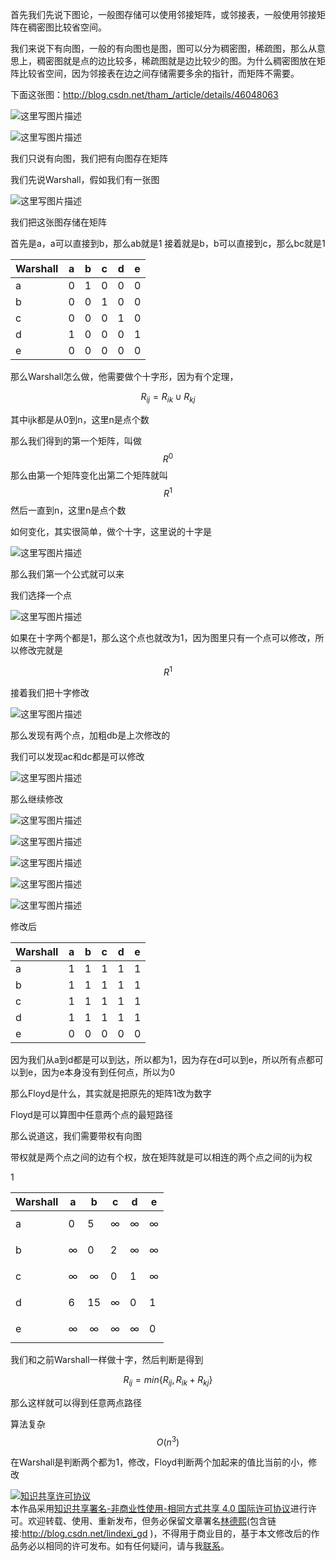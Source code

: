首先我们先说下图论，一般图存储可以使用邻接矩阵，或邻接表，一般使用邻接矩阵在稠密图比较省空间。

<!--more-->

<div id="toc"></div>

我们来说下有向图，一般的有向图也是图，图可以分为稠密图，稀疏图，那么从意思上，稠密图就是点的边比较多，稀疏图就是边比较少的图。为什么稠密图放在矩阵比较省空间，因为邻接表在边之间存储需要多余的指针，而矩阵不需要。

下面这张图：http://blog.csdn.net/tham_/article/details/46048063

![这里写图片描述](http://images.cnitblog.com/i/552798/201404/301440099397248.jpg)

![这里写图片描述](http://images.cnitblog.com/i/552798/201404/301440568453610.jpg)

我们只说有向图，我们把有向图存在矩阵

我们先说Warshall，假如我们有一张图

![这里写图片描述](http://img.blog.csdn.net/20160615163653650)

我们把这张图存储在矩阵

首先是a，a可以直接到b，那么ab就是1
接着就是b，b可以直接到c，那么bc就是1

| Warshall |a|b|c|d|e|
|--|--|--|--|--|--|
|a|0|1|0|0|0|
|b|0|0|1|0|0|
|c|0|0|0|1|0|
|d|1|0|0|0|1|
|e|0|0|0|0|0|

那么Warshall怎么做，他需要做个十字形，因为有个定理，

$$ R_{ij} = R_{ik} \cup R_{kj}   $$

其中ijk都是从0到n，这里n是点个数

那么我们得到的第一个矩阵，叫做$$ R^0 $$
那么由第一个矩阵变化出第二个矩阵就叫$$ R^1 $$
然后一直到n，这里n是点个数

如何变化，其实很简单，做个十字，这里说的十字是

![这里写图片描述](http://img.blog.csdn.net/20160615163704212)

那么我们第一个公式就可以来

我们选择一个点

![这里写图片描述](http://img.blog.csdn.net/20160615163712765)

如果在十字两个都是1，那么这个点也就改为1，因为图里只有一个点可以修改，所以修改完就是

$$R^1$$

接着我们把十字修改

![这里写图片描述](http://img.blog.csdn.net/20160615163737572)

那么发现有两个点，加粗db是上次修改的

我们可以发现ac和dc都是可以修改

![这里写图片描述](http://img.blog.csdn.net/20160615163750322)

那么继续修改

![这里写图片描述](http://img.blog.csdn.net/20160615163802072)

![这里写图片描述](http://img.blog.csdn.net/20160615163808603)

![这里写图片描述](http://img.blog.csdn.net/20160615163817032)

![这里写图片描述](http://img.blog.csdn.net/20160615163826869)

![这里写图片描述](http://img.blog.csdn.net/20160615163833782)

修改后

| Warshall |a|b|c|d|e|
|--|--|--|--|--|--|
|a|1|1|1|1|1|
|b|1|1|1|1|1|
|c|1|1|1|1|1|
|d|1|1|1|1|1|
|e|0|0|0|0|0|

因为我们从a到d都是可以到达，所以都为1，因为存在d可以到e，所以所有点都可以到e，因为e本身没有到任何点，所以为0

那么Floyd是什么，其实就是把原先的矩阵1改为数字

Floyd是可以算图中任意两个点的最短路径

那么说道这，我们需要带权有向图

带权就是两个点之间的边有个权，放在矩阵就是可以相连的两个点之间的ij为权

1

| Warshall |a|b|c|d|e|
|--|--|--|--|--|--|
|a|0|5|$$\infty$$|$$\infty$$|$$\infty$$|
|b|$$\infty$$|0|2|$$\infty$$|$$\infty$$|
|c|$$\infty$$|$$\infty$$|0|1|$$\infty$$|
|d|6|15|$$\infty$$|0|1|
|e|$$\infty$$|$$\infty$$|$$\infty$$|$$\infty$$|0|

我们和之前Warshall一样做十字，然后判断是得到

$$R_{ij}=min\{R_{ij},R_{ik}+R_{kj}\}$$

那么这样就可以得到任意两点路径

算法复杂$$O(n^3)$$

在Warshall是判断两个都为1，修改，Floyd判断两个加起来的值比当前的小，修改



<a rel="license" href="http://creativecommons.org/licenses/by-nc-sa/4.0/"><img alt="知识共享许可协议" style="border-width:0" src="https://licensebuttons.net/l/by-nc-sa/4.0/88x31.png" /></a><br />本作品采用<a rel="license" href="http://creativecommons.org/licenses/by-nc-sa/4.0/">知识共享署名-非商业性使用-相同方式共享 4.0 国际许可协议</a>进行许可。欢迎转载、使用、重新发布，但务必保留文章署名[林德熙](http://blog.csdn.net/lindexi_gd)(包含链接:http://blog.csdn.net/lindexi_gd )，不得用于商业目的，基于本文修改后的作品务必以相同的许可发布。如有任何疑问，请与我[联系](mailto:lindexi_gd@163.com)。